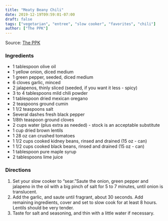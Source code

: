 ```yaml
---
title: "Meaty Beany Chili"
date: 2019-12-19T09:59:01-07:00
draft: false
tags: ["vegetarian", "entree", "slow cooker", "favorites", "chili"]
author: ["The PPK"]
---
```


Source: [The PPK](https://www.theppk.com/2013/10/meat-beany-chili-corn-muffins-video/)

### Ingredients
- 1 tablespoon olive oil
- 1 yellow onion, diced medium
- 1 green pepper, seeded, diced medium
- 6 cloves garlic, minced
- 2 jalapenos, thinly sliced (seeded, if you want it less - spicy)
- 3 to 4 tablespoons mild chili powder
- 1 tablespoon dried mexican oregano
- 2 teaspoons ground cumin
- 1 1/2 teaspoons salt
- Several dashes fresh black pepper
- 1/8th teaspoon ground cloves
- 2 cups water (plus extra as needed) - stock is an acceptable substitute
- 1 cup dried brown lentils
- 1 28 oz can crushed tomatoes
- 1 1/2 cups cooked kidney beans, rinsed and drained (15 oz - can)
- 1 1/2 cups cooked black beans, rinsed and drained (15 oz - can)
- 1 tablespoon pure maple syrup
- 2 tablespoons lime juice

### Directions
1.	Set your slow cooker to “sear.”Saute the onion, green pepper and jalapeno in the oil with a big pinch of salt for 5 to 7 minutes, until onion is translucent.
2.	Add the garlic, and saute until fragrant, about 30 seconds. Add remaining ingredients, cover and set to slow cook for at least 8 hours. Lentils should be very tender.
3.	Taste for salt and seasoning, and thin with a little water if necessary.